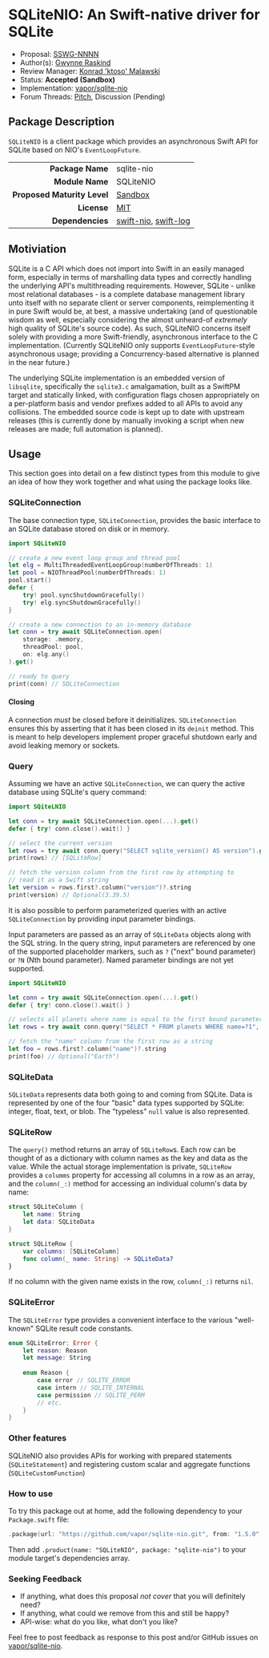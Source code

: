 # SQLiteNIO: An Swift-native driver for SQLite

* Proposal: [SSWG-NNNN](https://github.com/swift-server/sswg/tree/gwynne-sqlite-nio-proposal/proposals/NNNN-sqlite-nio.md)
* Author(s): [Gwynne Raskind](https://github.com/gwynne)
* Review Manager: [Konrad 'ktoso' Malawski](https://github.com/ktoso)
* Status: **Accepted (Sandbox)**
* Implementation: [vapor/sqlite-nio](https://github.com/vapor/sqlite-nio)
* Forum Threads: [Pitch](https://forums.swift.org/t/sqlitenio/46664/25), Discussion (Pending)

## Package Description

`SQLiteNIO` is a client package which provides an asynchronous Swift API for SQLite based on NIO's `EventLoopFuture`.

|||
|--:|:--|
| **Package Name** | sqlite-nio |
| **Module Name** | SQLiteNIO |
| **Proposed Maturity Level** | [Sandbox](https://github.com/swift-server/sswg/blob/main/process/incubation.md#process-diagram) |
| **License** | [MIT](https://choosealicense.com/licenses/mit/) |
| **Dependencies** | [swift-nio](https://github.com/apple/swift-nio), [swift-log](https://github.com/apple/swift-log) |

## Motiviation

SQLite is a C API which does not import into Swift in an easily managed form, especially in terms of marshalling data types and correctly handling the underlying API's multithreading requirements. However, SQLite - unlike most relational databases - is a complete database management library unto itself with no separate client or server components, reimplementing it in pure Swift would be, at best, a massive undertaking (and of questionable wisdom as well, especially considering the almost unheard-of _extremely_ high quality of SQLite's source code). As such, SQLiteNIO concerns itself solely with providing a more Swift-friendly, asynchronous interface to the C implementation. (Currently SQLiteNIO only supports `EventLoopFuture`-style asynchronous usage; providing a Concurrency-based alternative is planned in the near future.)

The underlying SQLite implementation is an embedded version of `libsqlite`, specifically the `sqlite3.c` amalgamation, built as a SwiftPM target and statically linked, with configuration flags chosen appropriately on a per-platform basis and vendor prefixes added to all APIs to avoid any collisions. The embedded source code is kept up to date with upstream releases (this is currently done by manually invoking a script when new releases are made; full automation is planned).

## Usage

This section goes into detail on a few distinct types from this module to give an idea of how they work together and what using the package looks like.

### SQLiteConnection

The base connection type, `SQLiteConnection`, provides the basic interface to an SQLite database stored on disk or in memory.

```swift
import SQLiteNIO

// create a new event loop group and thread pool
let elg = MultiThreadedEventLoopGroup(numberOfThreads: 1)
let pool = NIOThreadPool(numberOfThreads: 1)
pool.start()
defer {
    try! pool.syncShutdownGracefully()
    try! elg.syncShutdownGracefully()
}

// create a new connection to an in-memory database
let conn = try await SQLiteConnection.open(
    storage: .memory,
    threadPool: pool,
    on: elg.any()
).get()

// ready to query
print(conn) // SQLiteConnection
```

#### Closing

A connection _must_ be closed before it deinitializes. `SQLiteConnection` ensures this by asserting that it has been closed in its `deinit` method. This is meant to help developers implement proper graceful shutdown early and avoid leaking memory or sockets. 

### Query

Assuming we have an active `SQLiteConnection`, we can query the active database using SQLite's query command:

```swift
import SQiteLNIO

let conn = try await SQLiteConnection.open(...).get()
defer { try! conn.close().wait() }

// select the current version
let rows = try await conn.query("SELECT sqlite_version() AS version").get()
print(rows) // [SQLiteRow]

// fetch the version column from the first row by attempting to
// read it as a Swift string
let version = rows.first?.column("version")?.string
print(version) // Optional(3.39.5)
```

It is also possible to perform parameterized queries with an active `SQLiteConnection` by providing input parameter bindings.

Input parameters are passed as an array of `SQLiteData` objects along with the SQL string. In the query string, input parameters are referenced by one of the supported placeholder markers, such as `?` ("next" bound parameter) or `?N` (Nth bound parameter). Named parameter bindings are not yet supported.

```swift
import SQLiteNIO

let conn = try await SQLiteConnection.open(...).get()
defer { try! conn.close().wait() }

// selects all planets where name is equal to the first bound parameter
let rows = try await conn.query("SELECT * FROM planets WHERE name=?1", [.text("Earth")]).get()

// fetch the "name" column from the first row as a string
let foo = rows.first?.column("name")?.string
print(foo) // Optional("Earth")
```

### SQLiteData

`SQLiteData` represents data both going to and coming from SQLite. Data is represented by one of the four "basic" data types supported by SQLite: integer, float, text, or blob. The "typeless" `null` value is also represented.

### SQLiteRow

The `query()` method returns an array of `SQLiteRow`s. Each row can be thought of as a dictionary with column names as the key and data as the value. While the actual storage implementation is private, `SQLiteRow` provides a `columms` property for accessing all columns in a row as an array, and the `column(_:)` method for accessing an individual column's data by name:

```swift
struct SQLiteColumn {
    let name: String
    let data: SQLiteData
}

struct SQLiteRow {
    var columns: [SQLiteColumn]
    func column(_ name: String) -> SQLiteData?
}
```

If no column with the given name exists in the row, `column(_:)` returns `nil`.

### SQLiteError

The `SQLiteError` type provides a convenient interface to the various "well-known" SQLite result code constants.

```swift
enum SQLiteError: Error {
    let reason: Reason
    let message: String
    
    enum Reason {
        case error // SQLITE_ERROR
        case intern // SQLITE_INTERNAL
        case permission // SQLITE_PERM
        // etc.
    }
}
```

### Other features

SQLiteNIO also provides APIs for working with prepared statements (`SQLiteStatement`) and registering custom scalar and aggregate functions (`SQLiteCustomFunction`)

### How to use

To try this package out at home, add the following dependency to your `Package.swift` file:

```swift
.package(url: "https://github.com/vapor/sqlite-nio.git", from: "1.5.0"),
```

Then add `.product(name: "SQLiteNIO", package: "sqlite-nio")` to your module target's dependencies array.

### Seeking Feedback

* If anything, what does this proposal *not cover* that you will definitely need?
* If anything, what could we remove from this and still be happy?
* API-wise: what do you like, what don't you like?

Feel free to post feedback as response to this post and/or GitHub issues on [vapor/sqlite-nio](https://github.com/vapor/sqlite-nio).
